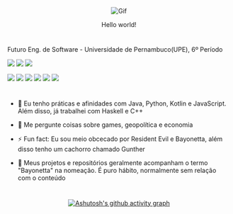 <div align="center">

![Gif](https://media.tenor.com/IdyfGO5EewIAAAAC/hi-hello.gif)

Hello world!
</div>

#
Futuro Eng. de Software - Universidade de Pernambuco(UPE), 6º Período

  <a href="https://instagram.com/mikhael_vini" target="_blank"><img src="https://img.shields.io/badge/-Instagram-%23E4405F?style=for-the-badge&logo=instagram&logoColor=white" target="_blank"></a>
   <a href = "mailto:mikhaelvini@gmail.com"><img src="https://img.shields.io/badge/-Gmail-%23333?style=for-the-badge&logo=gmail&logoColor=white" target="_blank"></a>
   <a href="https://www.linkedin.com/in/mikhael-vin%C3%ADcius-412064178/" target="_blank"><img src="https://img.shields.io/badge/LinkedIn-0077B5?style=for-the-badge&logo=linkedin&logoColor=white" target="_blank"></a>



<div > 
<a><img src = "https://img.shields.io/badge/Python-3776AB?style=for-the-badge&logo=python&logoColor=white"></a>
<a><img src = "https://img.shields.io/badge/Java-ED8B00?style=for-the-badge&logo=java&logoColor=white"></a>
<a><img src = "https://img.shields.io/badge/HTML5-E34F26?style=for-the-badge&logo=html5&logoColor=white"></a>
<a><img src = "https://img.shields.io/badge/CSS-239120?&style=for-the-badge&logo=css3&logoColor=white"></a>
<a><img src = "https://img.shields.io/badge/JavaScript-F7DF1E?style=for-the-badge&logo=javascript&logoColor=black"></a>
 <a><img src = "https://img.shields.io/badge/React-20232A?style=for-the-badge&logo=react&logoColor=61DAFB"></a>
  

</div>




#

- 🌱 Eu tenho práticas e afinidades com Java, Python, Kotlin e JavaScript. Além disso, já trabalhei com Haskell e C++
- 💬 Me pergunte coisas sobre games, geopolítica e economia 
- ⚡ Fun fact: Eu sou meio obcecado por Resident Evil e Bayonetta, além disso tenho um cachorro chamado Gunther

- 🚨 Meus projetos e repositórios geralmente acompanham o termo "Bayonetta" na nomeação. É puro hábito, normalmente sem relação com o conteúdo

#

<div align="center">




[![Ashutosh's github activity graph](https://github-readme-activity-graph.cyclic.app/graph?username=MikhaelVinicius&theme=react-dark)](https://github.com/ashutosh00710/github-readme-activity-graph)
  

</div>
